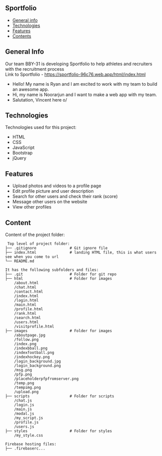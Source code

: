 ## Sportfolio

* [General info](#general-info)
* [Technologies](#technologies)
* [Features](#features)
* [Contents](#content)

## General Info
Our team BBY-31 is developing Sportfolio to help athletes and recruiters with the recruitment process<br/>
Link to Sportfolio - https://sportfolio-96c76.web.app/html/index.html

* Hello! My name is Ryan and I am excited to work with my team to build an awesome app.
* Hi, my name is Noorarjun and I want to make a web app with my team.
* Salutation, Vincent here o/
	
## Technologies
Technologies used for this project:
* HTML
* CSS
* JavaScript
* Bootstrap 
* jQuery

## Features
* Upload photos and videos to a profile page
* Edit profile picture and user description
* Search for other users and check their rank (score)
* Message other users on the website
* View other profiles
	
## Content
Content of the project folder:

```
 Top level of project folder: 
├── .gitignore               # Git ignore file
├── index.html               # landing HTML file, this is what users see when you come to url
└── README.md

It has the following subfolders and files:
├── .git                     # Folder for git repo
├── html                     # Folder for images
    /about.html    
    /chat.html
    /contact.html
    /index.html
    /login.html
    /main.html
    /profile.html
    /rank.html
    /search.html
    /users.html
    /visitprofile.html 
├── images                   # Folder for images
    /aboutpage.jpg    
    /follow.png
    /index.png
    /indexbball.png
    /indexfootball.png
    /indexhockey.png
    /login_background.jpg
    /login_background.png
    /msg.png
    /pfp.png
    /placeholderpfpfromserver.png
    /temp.png
    /tempimg.png
    /upload.png              
├── scripts                  # Folder for scripts
    /chat.js                
    /login.js               
    /main.js                 
    /modal.js                
    /my_script.js            
    /profile.js              
    /users.js                
├── styles                   # Folder for styles
    /my_style.css            

Firebase hosting files: 
├── .firebaserc...


```


